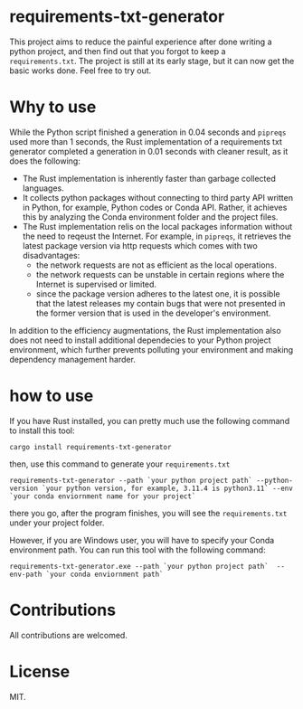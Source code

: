 # requirements-txt-generator
This project aims to reduce the painful experience after done writing a python project, and then find out that you forgot to keep a `requirements.txt`. The project is still at its early stage, but it can now get the basic works done. Feel free to try out.

# Why to use
While the Python script finished a generation in 0.04 seconds and `pipreqs` used more than 1 seconds, the Rust implementation of a requirements txt generator completed a generation in 0.01 seconds with cleaner result, as it does the following: 
- The Rust implementation is inherently faster than garbage collected languages. 
- It collects python packages without connecting to third party API written in Python, for example, Python codes or Conda API. Rather, it achieves this by analyzing the Conda environment folder and the project files.
- The Rust implementation relis on the local packages information without the need to reqeust the Internet. For example, in `pipreqs`, it retrieves the latest package version via http requests which comes with two disadvantages:
	- the network requests are not as efficient as the local operations. 
	- the network requests can be unstable in certain regions where the Internet is supervised or limited. 
	- since the package version adheres to the latest one, it is possible that the latest releases my contain bugs that were not presented in the former version that is used in the developer's environment. 

In addition to the efficiency augmentations, the Rust implementation also does not need to install additional dependecies to your Python project environment, which further prevents polluting your environment and making dependency management harder. 

# how to use
If you have Rust installed, you can pretty much use the following command to install this tool:
```
cargo install requirements-txt-generator
```
then, use this command to generate your `requirements.txt`
```
requirements-txt-generator --path `your python project path` --python-version `your python version, for example, 3.11.4 is python3.11` --env `your conda enviornment name for your project`
```
there you go, after the program finishes, you will see the `requirements.txt` under your project folder.

However, if you are Windows user, you will have to specify your Conda environment path. You can run this tool with the following command:
```
requirements-txt-generator.exe --path `your python project path`  --env-path `your conda enviornment path`
```

# Contributions
All contributions are welcomed. 

# License
MIT.

